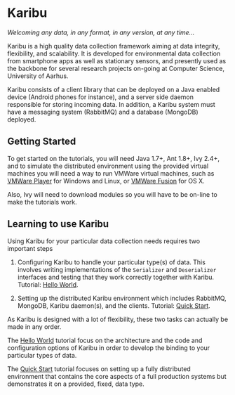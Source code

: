 Karibu
===============

*Welcoming any data, in any format, in any version, at any time...*

Karibu is a high quality data collection framework aiming at data
integrity, flexibility, and scalability. It is developed for
environmental data collection from smartphone apps as well as
stationary sensors, and presently used as the backbone for several
research projects on-going at Computer Science, University of Aarhus.

Karibu consists of a client library that can be deployed on a Java
enabled device (Android phones for instance), and a server side daemon
responsible for storing incoming data. In addition, a Karibu system
must have a messaging system (RabbitMQ) and a database (MongoDB)
deployed.

Getting Started
----

To get started on the tutorials, you will need Java 1.7+, Ant 1.8+,
Ivy 2.4+, and to simulate the distributed environment using the
provided virtual machines you will need a way to run VMWare virtual
machines, such as
[VMWare Player](http://www.vmware.com/go/downloadplayer/) for Windows
and Linux, or
[VMWare Fusion](http://www.vmware.com/products/fusion/) for OS X.

Also, Ivy will need to download modules so you will have to be on-line
to make the tutorials work.


Learning to use Karibu
---

Using Karibu for your particular data collection needs requires two
important steps

  1) Configuring Karibu to handle your particular type(s) of
  data. This involves writing implementations of the `Serializer` and
  `Deserializer` interfaces and testing that they work correctly
  together with Karibu. Tutorial: [Hello World](helloworld.md).

  2) Setting up the distributed Karibu environment which includes
  RabbitMQ, MongoDB, Karibu daemon(s), and the clients. Tutorial:
  [Quick Start](quickstart.md).

As Karibu is designed with a lot of flexibility, these two tasks can
actually be made in any order.


The [Hello World](helloworld.md) tutorial focus on the architecture
and the code and configuration options of Karibu in order to develop
the binding to your particular types of data.

The [Quick Start](quickstart.md) tutorial focuses on setting up a
fully distributed environment that contains the core aspects of a full
production systems but demonstrates it on a provided, fixed, data
type.


